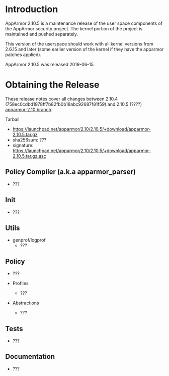 Introduction
============

AppArmor 2.10.5 is a maintenance release of the user space components
of the AppArmor security project. The kernel portion of the project
is maintained and pushed separately.

This version of the userspace should work with all kernel versions from
2.6.15 and later (some earlier version of the kernel if they have the
apparmor patches applied).

AppArmor 2.10.5 was released 2019-06-15.


# Obtaining the Release
These release notes cover all changes between 2.10.4 (758ec0cdbd1978ff7b82fb0b18abc92687f81f59) and 2.10.5 (????) [apparmor-2.10 branch](https://gitlab.com/apparmor/apparmor/tree/apparmor-2.10).

Tarball
-   <https://launchpad.net/apparmor/2.10/2.10.5/+download/apparmor-2.10.5.tar.gz>
-   sha256sum: ???
-   signature: <https://launchpad.net/apparmor/2.10/2.10.5/+download/apparmor-2.10.5.tar.gz.asc>



Policy Compiler (a.k.a apparmor\_parser)
----------------------------------------
- ???

Init
----
- ???

Utils
-----

-  genprof/logprof
   - ???

Policy
------
- ???

- Profiles
  - ???

- Abstractions
  - ???


Tests
-----
- ???

Documentation
-------------
- ???

